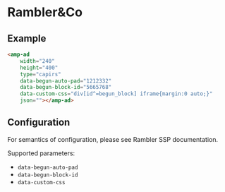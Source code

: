 <!---
Copyright 2015 The AMP HTML Authors. All Rights Reserved.

Licensed under the Apache License, Version 2.0 (the "License");
you may not use this file except in compliance with the License.
You may obtain a copy of the License at

      http://www.apache.org/licenses/LICENSE-2.0

Unless required by applicable law or agreed to in writing, software
distributed under the License is distributed on an "AS-IS" BASIS,
WITHOUT WARRANTIES OR CONDITIONS OF ANY KIND, either express or implied.
See the License for the specific language governing permissions and
limitations under the License.
-->

# Rambler&Co

## Example

```html
<amp-ad 
    width="240"
    height="400"
    type="capirs"
    data-begun-auto-pad="1212332"
    data-begun-block-id="5665768"
    data-custom-css="div[id^=begun_block] iframe{margin:0 auto;}"
    json=""></amp-ad>
```

## Configuration

For semantics of configuration, please see Rambler SSP documentation.

Supported parameters:

- `data-begun-auto-pad`
- `data-begun-block-id`
- `data-custom-css`
